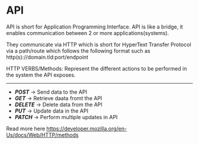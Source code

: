 # API
API is short for Application Programming Interface.
API is like a bridge, it enables communication between 2 or more applications(systems).

They communicate via HTTP which is short for HyperText Transfer Protocol via a path/route which follows the following format such as http(s)://domain.tld:port/endpoint

HTTP VERBS/Methods: Represent the different actions to be performed in the system the API exposes.

---------
- ***POST*** -> Send data to the API
- ***GET*** -> Retrieve daata fromt the API
- ***DELETE*** -> Delete data from the API
- ***PUT*** -> Update data in the API
- ***PATCH*** -> Perform multiple updates in API

Read more here https://developer.mozilla.org/en-Us/docs/Web/HTTP/methods